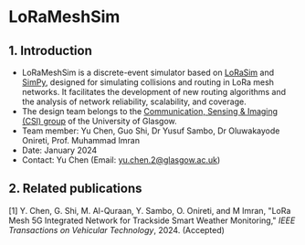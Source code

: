 # LoRaMeshSim
## 1. Introduction
* LoRaMeshSim is a discrete-event simulator based on [LoRaSim](https://mcbor.github.io/lorasim/) and [SimPy](https://simpy.readthedocs.io/en/latest/), designed for simulating collisions and routing in LoRa mesh networks. It facilitates the development of new routing algorithms and the analysis of network reliability, scalability, and coverage.
* The design team belongs to the [Communication, Sensing & Imaging (CSI) group](https://www.gla.ac.uk/research/az/csi/) of the University of Glasgow.
* Team member: Yu Chen, Guo Shi, Dr Yusuf Sambo, Dr Oluwakayode Onireti, Prof. Muhammad Imran
* Date: January 2024
* Contact: Yu Chen (Email: yu.chen.2@glasgow.ac.uk)

## 2. Related publications
[1] Y. Chen, G. Shi, M. Al-Quraan, Y. Sambo, O. Onireti, and M Imran, "LoRa Mesh 5G Integrated Network for Trackside Smart Weather Monitoring," *IEEE Transactions on Vehicular Technology*, 2024. (Accepted)
